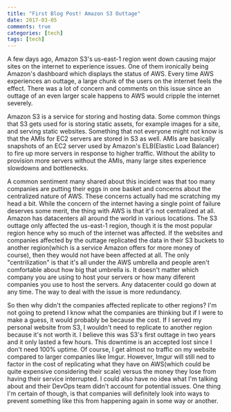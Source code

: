 ```yaml
---
title: "First Blog Post! Amazon S3 Outtage"
date: 2017-03-05
comments: true
categories: [tech]
tags: [tech]
---
```


A few days ago, Amazon S3's us-east-1 region went down causing major sites on the internet to experience issues.
One of them ironically being Amazon's dashboard which displays the status of AWS. Every time AWS experiences an outtage,
a large chunk of the users on the internet feels the effect. There was a lot of concern and comments on this issue since
an outtage of an even larger scale happens to AWS would cripple the internet severely.

Amazon S3 is a service for storing and hosting data. Some common things that S3 gets used for is storing static assets,
for example images for a site, and serving static websites. Something that not everyone might
not know is that the AMIs for EC2 servers are stored in S3 as well. AMIs are basically snapshots of an EC2 server used by
Amazon's ELB(Elastic Load Balancer) to fire up more servers in response to higher traffic. Without the ability to provision
more servers without the AMIs, many large sites experience slowdowns and bottlenecks.

A common sentiment many shared about this incident was that too many companies are putting their eggs in one basket and concerns about the centralized nature of
AWS. These concerns actually had me scratching my head a bit. While the concern of the internet having a single point of failure deserves some merit,
the thing with AWS is that it's not centralized at all. Amazon has datacenters all around the world in various locations. The S3 outtage only affected
the us-east-1 region, though it is the most popular region hence why so much of the internet was affected. If the websites and companies affected by
the outtage replicated the data in their S3 buckets to another region(which is a service Amazon offers for more money of course), then they would not
have been affected at all. The only "centrilization" is that it's all under the AWS umbrella and people aren't comfortable about how big that umbrella is.
It doesn't matter which company you are using to host your servers or how many diferent companies you use to host the servers. Any datacenter could go down at any time.
The way to deal with the issue is more redundancy.

So then why didn't the companies affected replicate to other regions? I'm not going to pretend I know what the companies are thinking but if I were
to make a guess, it would probably be because the cost.  If I served my personal website from S3, I wouldn't need to replicate
to another region because it's not worth it. I believe this was S3's first outtage in two years and it only lasted a few hours. This downtime is an
accepted lost since I don't need 100% uptime. Of course, I get almost no traffic on my website compared to larger companies like Imgur. However, Imgur
will still ned to factor in the cost of replicating what they have on AWS(which could be quite expensive considering their scale) versus the money they lose
from having their service interrupted. I could also have no idea what I'm talking about and their DevOps team didn't account for potential issues. One thing
I'm certain of though, is that companies will definitely look into ways to prevent something like this from happening again in some way or another.

